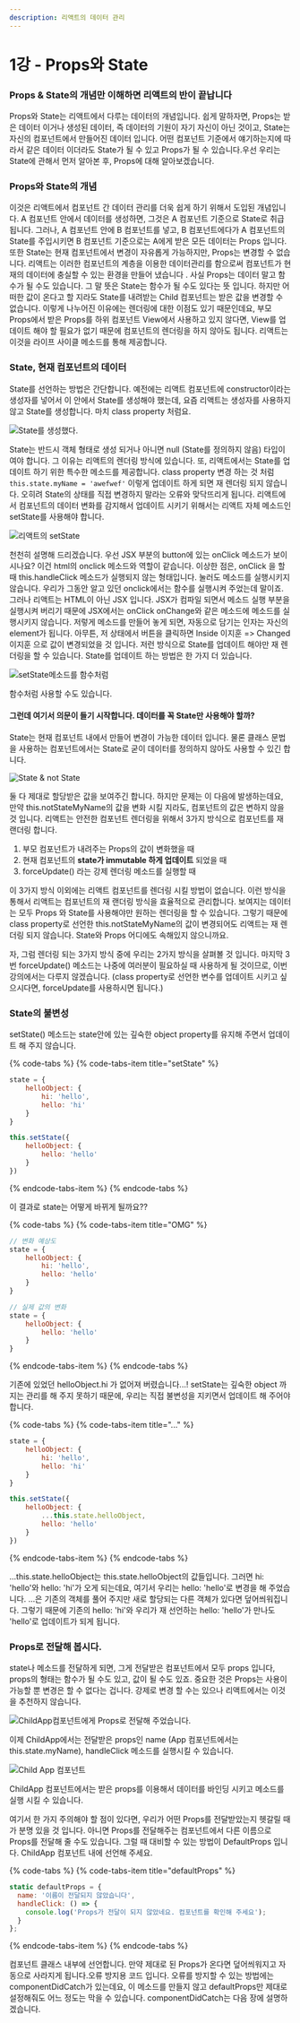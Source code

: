 ```yaml
---
description: 리액트의 데이터 관리
---
```


# 1강 - Props와 State

### Props & State의 개념만 이해하면 리액트의 반이 끝납니다

Props와 State는 리액트에서 다루는 데이터의 개념입니다. 쉽게 말하자면, Props는 받은 데이터 이거나 생성된 데이터, 즉 데이터의 기원이 자기 자신이 아닌 것이고, State는 자신의 컴포넌트에서 만들어진 데이터 입니다. 어떤 컴포넌트 기준에서 얘기하는지에 따라서 같은 데이터 이더라도 State가 될 수 있고 Props가 될 수 있습니다.우선 우리는 State에 관해서 먼저 알아본 후, Props에 대해 알아보겠습니다.

### Props와 State의 개념

이것은 리액트에서 컴포넌트 간 데이터 관리를 더욱 쉽게 하기 위해서 도입된 개념입니다. A 컴포넌트 안에서 데이터를 생성하면, 그것은 A 컴포넌트 기준으로 State로 취급됩니다. 그러나, A 컴포넌트 안에 B 컴포넌트를 넣고, B 컴포넌트에다가 A 컴포넌트의 State를 주입시키면 B 컴포넌트 기준으로는 A에게 받은 모든 데이터는 Props 입니다. 또한 State는 현재 컴포넌트에서 변경이 자유롭게 가능하지만, Props는 변경할 수 없습니다. 리액트는 이러한 컴포넌트의 계층을 이용한 데이터관리를 함으로써 컴포넌트가 현재의 데이터에 충실할 수 있는 환경을 만들어 냈습니다 . 사실 Props는 데이터 말고 함수가 될 수도 있습니다. 그 말 뜻은 State는 함수가 될 수도 있다는 뜻 입니다. 하지만 어떠한 값이 온다고 할 지라도 State를 내려받는 Child 컴포넌트는 받은 값을 변경할 수 없습니다. 이렇게 나누어진 이유에는 렌더링에 대한 이점도 있기 때문인데요, 부모 Props에서 받은 Props를 하위 컴포넌트 View에서 사용하고 있지 않다면, View를 업데이트 해야 할 필요가 없기 때문에 컴포넌트의 렌더링을 하지 않아도 됩니다. 리액트는 이것을 라이프 사이클 메소드를 통해 제공합니다.

### State, 현재 컴포넌트의 데이터

State를 선언하는 방법은 간단합니다. 예전에는 리액트 컴포넌트에 constructor이라는 생성자를 넣어서 이 안에서 State를 생성해야 했는데, 요즘 리액트는 생성자를 사용하지 않고 State를 생성합니다. 마치 class property 처럼요.

![State&#xB97C; &#xC0DD;&#xC131;&#xD588;&#xB2E4;.](.gitbook/assets/2019-01-18-2.52.06.png)

State는 반드시 객체 형태로 생성 되거나 아니면 null \(State를 정의하지 않음\) 타입이여야 합니다. 그 이유는 리액트의 렌더링 방식에 있습니다. 또, 리액트에서는 State를 업데이트 하기 위한 특수한 메소드를 제공합니다. class property 변경 하는 것 처럼 `this.state.myName = 'awefwef'` 이렇게 업데이트 하게 되면 재 렌더링 되지 않습니다. 오히려 State의 상태를 직접 변경하지 말라는 오류와 맞닥뜨리게 됩니다. 리액트에서 컴포넌트의 데이터 변화를 감지해서 업데이트 시키기 위해서는 리액트 자체 메소드인 setState를 사용해야 합니다.

![&#xB9AC;&#xC561;&#xD2B8;&#xC758; setState](.gitbook/assets/2019-01-18-3.00.16.png)

천천히 설명해 드리겠습니다. 우선 JSX 부분의 button에 있는 onClick 메소드가 보이시나요? 이건 html의 onclick 메소드와 역할이 같습니다. 이상한 점은, onClick 을 할 때 this.handleClick 메소드가 실행되지 않는 형태입니다. 눌러도 메소드를 실행시키지 않습니다. 우리가 그동안 알고 있던 onclick에서는 함수를 실행시켜 주었는데 말이죠. 그러나 리액트는 HTML이 아닌 JSX 입니다. JSX가 컴파일 되면서 메소드 실행 부분을 실행시켜 버리기 때문에 JSX에서는 onClick onChange와 같은 메소드에 메소드를 실행시키지 않습니다. 저렇게 메소드를 만들어 놓게 되면, 자동으로 담기는 인자는 자신의 element가 됩니다. 아무튼, 저 상태에서 버튼을 클릭하면 Inside 이지훈 =&gt; Changed 이지훈 으로 값이 변경되었을 것 입니다. 저런 방식으로 State를 업데이트 해야만 재 렌더링을 할 수 있습니다. State를 업데이트 하는 방법은 한 가지 더 있습니다.

![setState&#xBA54;&#xC18C;&#xB4DC;&#xB97C; &#xD568;&#xC218;&#xCC98;&#xB7FC;](.gitbook/assets/2019-01-18-3.06.12.png)

함수처럼 사용할 수도 있습니다.

#### 그런데 여기서 의문이 들기 시작합니다. 데이터를 꼭 State만 사용해야 할까?

State는 현재 컴포넌트 내에서 만들어 변경이 가능한 데이터 입니다. 물론 클래스 문법을 사용하는 컴포넌트에서는 State로 굳이 데이터를 정의하지 않아도 사용할 수 있긴 합니다.

![State &amp; not State](.gitbook/assets/2019-01-17-12.35.07.png)

둘 다 제대로 할당받은 값을 보여주긴 합니다. 하지만 문제는 이 다음에 발생하는데요, 만약 this.notStateMyName의 값을 변화 시킬 지라도, 컴포넌트의 값은 변하지 않을 것 입니다. 리액트는 안전한 컴포넌트 렌더링을 위해서 3가지 방식으로 컴포넌트를 재 랜더링 합니다.

1. 부모 컴포넌트가 내려주는 Props의 값이 변화했을 때
2. 현재 컴포넌트의 **state가 immutable 하게 업데이트** 되었을 때
3. forceUpdate\(\) 라는 강제 렌더링 메소드를 실행할 때

이 3가지 방식 이외에는 리액트 컴포넌트를 렌더링 시킬 방법이 없습니다. 이런 방식을 통해서 리액트는 컴포넌트의 재 랜더링 방식을 효율적으로 관리합니다. 보여지는 데이터는 모두 Props 와 State를 사용해야만 원하는 렌더링을 할 수 있습니다. 그렇기 때문에 class property로 선언한 this.notStateMyName의 값이 변경되어도 리액트는 재 렌더링 되지 않습니다. State와 Props 어디에도 속해있지 않으니까요.

자, 그럼 렌더링 되는 3가지 방식 중에 우리는 2가지 방식을 살펴볼 것 입니다. 마지막 3번 forceUpdate\(\) 메소드는 나중에 여러분이 필요하실 때 사용하게 될 것이므로, 이번 강의에서는 다루지 않겠습니다. \(class property로 선언한 변수를 업데이트 시키고 싶으시다면, forceUpdate를 사용하시면 됩니다.\)

### State의 불변성

setState\(\) 메소드는 state안에 있는 깊숙한 object property를 유지해 주면서 업데이트 해 주지 않습니다.

{% code-tabs %}
{% code-tabs-item title="setState" %}
```javascript
state = {
    helloObject: {
        hi: 'hello',
        hello: 'hi'
    }
}

this.setState({
    helloObject: {
        hello: 'hello'
    }
})
```
{% endcode-tabs-item %}
{% endcode-tabs %}

이 결과로 state는 어떻게 바뀌게 될까요??

{% code-tabs %}
{% code-tabs-item title="OMG" %}
```javascript
// 변화 예상도
state = {
    helloObject: {
        hi: 'hello',
        hello: 'hello'
    }
}

// 실제 값의 변화
state = {
    helloObject: {
        hello: 'hello'
    }
}
```
{% endcode-tabs-item %}
{% endcode-tabs %}

기존에 있었던  helloObject.hi 가 없어져 버렸습니다...!  setState는 깊숙한 object 까지는 관리를 해 주지 못하기 때문에, 우리는 직접 불변성을 지키면서 업데이트 해 주어야 합니다.

{% code-tabs %}
{% code-tabs-item title="..." %}
```javascript
state = {
    helloObject: {
        hi: 'hello',
        hello: 'hi'
    }
}

this.setState({
    helloObject: {
        ...this.state.helloObject,
        hello: 'hello'
    }
})
```
{% endcode-tabs-item %}
{% endcode-tabs %}

...this.state.helloObject는 this.state.helloObject의 값들입니다. 그러면 hi: 'hello'와 hello: 'hi'가 오게 되는데요, 여기서 우리는 hello: 'hello'로 변경을 해 주었습니다. ...은 기존의 객체를 풀어 주지만 새로 할당되는 다른 객체가 있다면 덮어씌워집니다. 그렇기 때문에 기존의 hello: 'hi'와 우리가 재 선언하는 hello: 'hello'가 만나도 'hello'로 업데이트가 되게 됩니다.

### Props로 전달해 봅시다.

state나 메소드를 전달하게 되면, 그게 전달받은 컴포넌트에서 모두 props 입니다, props의 형태는 함수가 될 수도 있고, 값이 될 수도 있죠. 중요한 것은 Props는 사용이 가능할 뿐 변경은 할 수 없다는 겁니다. 강제로 변경 할 수는 있으나 리액트에서는 이것을 추천하지 않습니다.

![ChildApp&#xCEF4;&#xD3EC;&#xB10C;&#xD2B8;&#xC5D0;&#xAC8C; Props&#xB85C; &#xC804;&#xB2EC;&#xD574; &#xC8FC;&#xC5C8;&#xC2B5;&#xB2C8;&#xB2E4;.](.gitbook/assets/2019-01-19-4.42.17.png)

이제 ChildApp에서는 전달받은 props인 name \(App 컴포넌트에서는 this.state.myName\), handleClick 메소드를 실행시킬 수 있습니다.

![Child App &#xCEF4;&#xD3EC;&#xB10C;&#xD2B8;](.gitbook/assets/2019-01-19-4.46.59.png)

ChildApp 컴포넌트에서는 받은 props를 이용해서 데이터를 바인딩 시키고 메소드를 실행 시킬 수 있습니다.

여기서 한 가지 주의해야 할 점이 있다면, 우리가 어떤 Props를 전달받았는지 헷갈릴 때가 분명 있을 것 입니다. 아니면 Props를 전달해주는 컴포넌트에서 다른 이름으로 Props를 전달해 줄 수도 있습니다. 그럴 때 대비할 수 있는 방법이 DefaultProps 입니다. ChildApp 컴포넌트 내에 선언해 주세요.

{% code-tabs %}
{% code-tabs-item title="defaultProps" %}
```javascript
static defaultProps = {
  name: '이름이 전달되지 않았습니다',
  handleClick: () => {
    console.log('Props가 전달이 되지 않았네요. 컴포넌트를 확인해 주세요');
  }
};
```
{% endcode-tabs-item %}
{% endcode-tabs %}

컴포넌트 클래스 내부에 선언합니다. 만약 제대로 된 Props가 온다면 덮어씌워지고 자동으로 사라지게 됩니다.오류 방지용 코드 입니다. 오류를 방지할 수 있는 방법에는 componentDidCatch가 있는데요, 이 메소드를 만들지 않고 defaultProps만 제대로 설정해줘도 어느 정도는 막을 수 있습니다. componentDidCatch는 다음 장에 설명하겠습니다.



